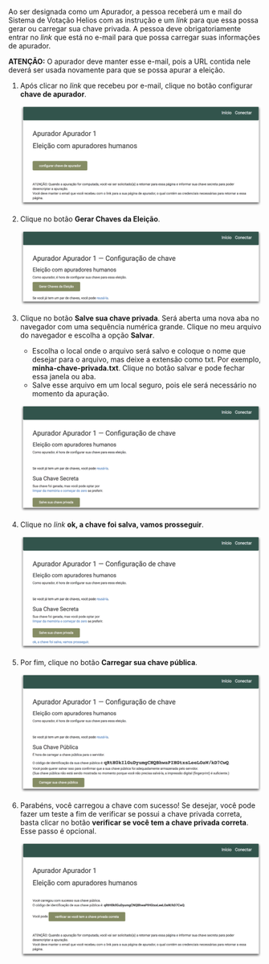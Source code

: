 Ao ser designada como um Apurador, a pessoa receberá um e mail do Sistema de Votação Helios com as instrução e um *link* para que essa possa gerar ou carregar sua chave privada. A pessoa deve obrigatoriamente entrar no *link* que está no e-mail para que possa carregar suas informações de apurador. 



**ATENÇÃO:** O apurador deve manter esse e-mail, pois a URL contida nele deverá ser usada novamente para que se possa apurar a eleição.



1.  Após clicar no *link* que recebeu por e-mail, clique no botão configurar **chave de apurador**.

    ![](img/apurador-01.png)

2.  Clique no botão **Gerar Chaves da Eleição**.

    ![](img/apurador-02.png)

3.  Clique no botão **Salve sua chave privada**. Será aberta uma nova aba no navegador com uma sequência numérica grande. Clique no meu arquivo do navegador e escolha a opção **Salvar**. 

    -   Escolha o local onde o arquivo será salvo e coloque o nome que desejar para o arquivo, mas deixe a extensão como txt. Por exemplo, **minha-chave-privada.txt**. Clique no botão salvar e pode fechar essa janela ou aba.
    -   Salve esse arquivo em um local seguro, pois ele será necessário no momento da apuração. 

    ![](img/apurador-03.png)

4.  Clique no *link* **ok, a chave foi salva, vamos prosseguir**.

    ![](img/apurador-04.png)

5.  Por fim, clique no botão **Carregar sua chave pública**.

    ![](img/apurador-05.png)

6.  Parabéns, você carregou a chave com sucesso! Se desejar, você pode fazer um teste a fim de verificar se possui a chave privada correta, basta clicar no botão **verificar se você tem a chave privada correta**. Esse passo é opcional.

    ![](img/apurador-06.png)

    ​